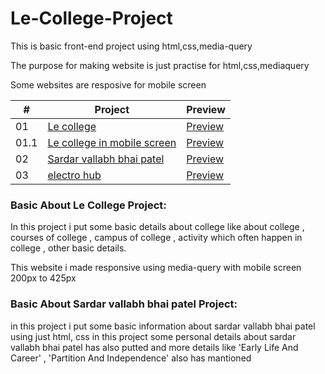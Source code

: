 # Le-College-Project

This is basic front-end project using html,css,media-query

The purpose for making website is just practise for html,css,mediaquery

Some websites are resposive for mobile screen








|  #  | Project | Preview
| --- | ------------------------------------------------ | -------------------- 
| 01  | [Le college](https://github.com/vashukhanpara/Front-end-project/blob/bc890e40fe5a28f87084eeb7f736d46872fe9941/le%20college.html)| [Preview](https://github.com/vashukhanpara/Le-College-Project/files/11273204/New.Compressed.zipped.Folder.zip)
| 01.1  | [Le college in mobile screen](https://github.com/vashukhanpara/Front-end-project/blob/bc890e40fe5a28f87084eeb7f736d46872fe9941/le%20college.html)| [Preview](https://github.com/vashukhanpara/Le-College-Project/files/11273272/Le.college.project.recording.in.mobile.view.zip)
| 02  | [Sardar vallabh bhai patel](https://github.com/vashukhanpara/Front-end-project/blob/d58e5b395a6df2848e9f090e3ad72254d1767c70/sardar_vallabhbhai.html)| [Preview](https://github.com/vashukhanpara/Front-end-project/files/11273844/sardar.project.preview.recording.zip)
| 03  | [electro hub](https://github.com/vashukhanpara/Front-end-project/blob/main/electrohub.zip)| [Preview](https://electrohubb.netlify.app/)

### Basic  About Le College Project:
In this project i put some basic details about college like about college , courses of college , campus of college , activity which often happen in college , other basic details.

This website i made responsive using media-query with mobile screen 200px to 425px

### Basic About Sardar vallabh bhai patel Project:
in this project i put some basic information about sardar vallabh bhai patel using just html, css 
in this project some personal details about sardar vallabh bhai patel has also putted
and more details like 'Early Life And Career' , 'Partition And Independence' also has mantioned 
